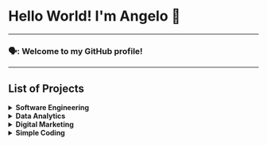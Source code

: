 # Hello World! I'm Angelo 👋
---
### 🗣️: Welcome to my GitHub profile!
---
## List of Projects

<details> 
 <summary><b>Software Engineering</b></summary>
 
  * [FPS-Interactive-Whiteboard](https://github.com/angeloparayno/FPS-Interactive-Whiteboard) (2016)
    * <b>Sub Project:</b> [RGB-Led-Flashlights](https://github.com/angeloparayno/RGB-LED-Flashlights) (2015)
    * <b>Assignment:</b> Main Developer | Team Leader
    * <b>Type of Project:</b> Thesis | Capstone (Group of 4)
  * [Attendance-Monitoring-System-for-the-Faculty-of-UST-IICS](https://github.com/angeloparayno/Attendance-Monitoring-System-for-the-Faculty-of-UST-IICS) (2014)
    * <b>Assignment:</b> Project Manager
    * <b>Type of Project:</b> Client Facing (Group of 4)
</details>
  
<details>
 <summary><b>Data Analytics</b></summary>
 
  * [Bisa-Wellness](https://github.com/angeloparayno/Bisa-Wellness) (2022)
    * <b>Assignment:</b> Social Media Analytics
    * <b>Type of Project:</b> Client Facing (Group of 17)
  * [2021-NYC-Youth-Crime-Rate](https://github.com/angeloparayno/2021-NYC-Youth-Crime-Rate) (2022)
    * <b>Assignment:</b> Gender Demographics Analytics
    * <b>Type of Project:</b> Case Study (Group of 5)
 
</details>

<details>
 <summary><b>Digital Marketing</b></summary>
 
  * [Lego-Media-Plan](https://github.com/angeloparayno/Lego-Media-Plan) (2023)
    *  <b>Type of Project:</b> Case Study (Solo)
 
</details>
  
<details>
 <summary><b>Simple Coding</b></summary>
 
 * [simple-animation-using-Java](https://github.com/angeloparayno/simple-animation-using-Java) (2015) 
 * [asm-codes](https://github.com/angeloparayno/asm-codes) (2012)
 
</details>

<!--
**angeloparayno/angeloparayno** is a ✨ _special_ ✨ repository because its `README.md` (this file) appears on your GitHub profile.

Here are some ideas to get you started:

- 🔭 I’m currently working on ...
- 🌱 I’m currently learning ...
- 👯 I’m looking to collaborate on ...
- 🤔 I’m looking for help with ...
- 💬 Ask me about ...
- 📫 How to reach me: ...
- 😄 Pronouns: ...
- ⚡ Fun fact: ...
-->
